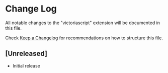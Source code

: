 # Change Log

All notable changes to the "victoriascript" extension will be documented in this file.

Check [Keep a Changelog](http://keepachangelog.com/) for recommendations on how to structure this file.

## [Unreleased]

- Initial release